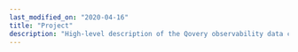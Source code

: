 ```yaml
---
last_modified_on: "2020-04-16"
title: "Project"
description: "High-level description of the Qovery observability data collector and router."
---
```




